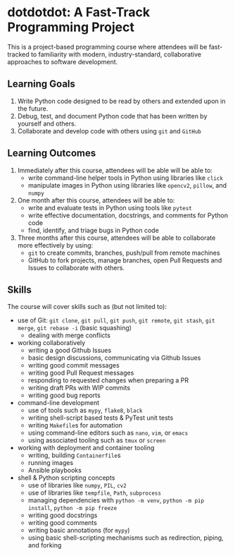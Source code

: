 # dotdotdot: A Fast-Track Programming Project

This is a project-based programming course where attendees will be fast-tracked
to familiarity with modern, industry-standard, collaborative approaches to
software development.

## Learning Goals

1. Write Python code designed to be read by others and extended upon in the future.
2. Debug, test, and document Python code that has been written by yourself and others.
3. Collaborate and develop code with others using `git` and `GitHub`

## Learning Outcomes

1. Immediately after this course, attendees will be able will be able to:
    - write command-line helper tools in Python using libraries like `click`
    - manipulate images in Python using libraries like `opencv2`, `pillow`, and
      `numpy`
2. One month after this course, attendees will be able to:
    - write and evaluate tests in Python using tools like `pytest`
    - write effective documentation, docstrings, and comments for Python code
    - find, identify, and triage bugs in Python code
3. Three months after this course, attendees will be able to collaborate more
   effectively by using:
    - `git` to create commits, branches, push/pull from remote machines
    - GitHub to fork projects, manage branches, open Pull Requests and Issues to collaborate with others.

## Skills

The course will cover skills such as (but not limited to):

- use of Git: `git clone`, `git pull`, `git push`, `git remote`, `git stash`, `git merge`, `git rebase -i` (basic squashing)
    - dealing with merge conflicts
- working collaboratively
    - writing a good Github Issues
    - basic design discussions, communicating via Github Issues
    - writing good commit messages
    - writing good Pull Request messages
    - responding to requested changes when preparing a PR
    - writing draft PRs with WIP commits
    - writing good bug reports
- command-line development
    - use of tools such as `mypy`, `flake8`, `black`
    - writing shell-script based tests & PyTest unit tests
    - writing `Makefile`s for automation
    - using command-line editors such as `nano`, `vim`, or `emacs`
    - using associated tooling such as `tmux` or `screen`
- working with deployment and container tooling
    - writing, building `Containerfile`s
    - running images
    - Ansible playbooks
- shell & Python scripting concepts
    - use of libraries like `numpy`, `PIL`, `cv2`
    - use of libraries like `tempfile`, `Path`, `subprocess`
    - managing dependencies with `python -m venv`, `python -m pip install`, `python -m pip freeze`
    - writing good docstrings
    - writing good comments
    - writing basic annotations (for `mypy`)
    - using basic shell-scripting mechanisms such as redirection, piping, and forking
